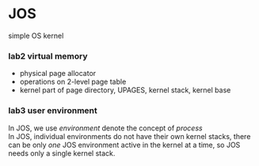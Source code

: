 # JOS
simple OS kernel
### lab2 virtual memory
* physical page allocator
* operations on 2-level page table
* kernel part of page directory, UPAGES, kernel stack, kernel base


### lab3 user environment
In JOS, we use _environment_ denote the concept of _process_<br>
In JOS, individual environments do not have their own kernel stacks, there can be only _one_ JOS environment active in the kernel at a time, so JOS needs only a single kernel stack.<br>

